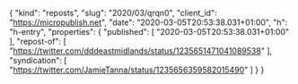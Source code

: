 {
  "kind": "reposts",
  "slug": "2020/03/qrqn0",
  "client_id": "https://micropublish.net",
  "date": "2020-03-05T20:53:38.031+01:00",
  "h": "h-entry",
  "properties": {
    "published": [
      "2020-03-05T20:53:38.031+01:00"
    ],
    "repost-of": [
      "https://twitter.com/dddeastmidlands/status/1235651471041089538"
    ],
    "syndication": [
      "https://twitter.com/JamieTanna/status/1235656359582015490"
    ]
  }
}
